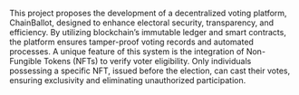 This project proposes the development of a decentralized voting platform, ChainBallot, designed to enhance electoral security, transparency, and efficiency. By utilizing blockchain’s immutable ledger and smart contracts, the platform ensures tamper-proof voting records and automated processes. A unique feature of this system is the integration of Non-Fungible Tokens (NFTs) to verify voter eligibility. Only individuals possessing a specific NFT, issued before the election, can cast their votes, ensuring exclusivity and eliminating unauthorized participation.
